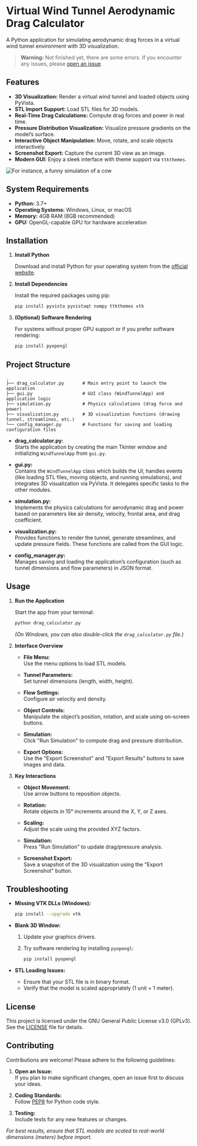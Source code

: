# Virtual Wind Tunnel Aerodynamic Drag Calculator

A Python application for simulating aerodynamic drag forces in a virtual wind tunnel environment with 3D visualization.

> **Warning:** Not finished yet, there are some errors. If you encounter any issues, please [open an issue](https://github.com/your-repo/issues).

## Features

- **3D Visualization:** Render a virtual wind tunnel and loaded objects using PyVista.
- **STL Import Support:** Load STL files for 3D models.
- **Real-Time Drag Calculations:** Compute drag forces and power in real time.
- **Pressure Distribution Visualization:** Visualize pressure gradients on the model’s surface.
- **Interactive Object Manipulation:** Move, rotate, and scale objects interactively.
- **Screenshot Export:** Capture the current 3D view as an image.
- **Modern GUI:** Enjoy a sleek interface with theme support via `ttkthemes`.

![For instance, a funny simulation of a cow](https://github.com/user-attachments/assets/f89f39fe-6576-44ba-83b0-64dcae88b4c2)

## System Requirements

- **Python:** 3.7+
- **Operating Systems:** Windows, Linux, or macOS
- **Memory:** 4GB RAM (8GB recommended)
- **GPU:** OpenGL-capable GPU for hardware acceleration

## Installation

1. **Install Python**

   Download and install Python for your operating system from the [official website](https://www.python.org/downloads/).

2. **Install Dependencies**

   Install the required packages using pip:

   ```bash
   pip install pyvista pyvistaqt numpy ttkthemes vtk
   ```

3. **(Optional) Software Rendering**

   For systems without proper GPU support or if you prefer software rendering:

   ```bash
   pip install pyopengl
   ```

## Project Structure

```
.
├── drag_calculator.py       # Main entry point to launch the application
├── gui.py                   # GUI class (WindTunnelApp) and application logic
├── simulation.py            # Physics calculations (drag force and power)
├── visualization.py         # 3D visualization functions (drawing tunnel, streamlines, etc.)
└── config_manager.py        # Functions for saving and loading configuration files
```

- **drag_calculator.py:**  
  Starts the application by creating the main Tkinter window and initializing `WindTunnelApp` from `gui.py`.

- **gui.py:**  
  Contains the `WindTunnelApp` class which builds the UI, handles events (like loading STL files, moving objects, and running simulations), and integrates 3D visualization via PyVista. It delegates specific tasks to the other modules.

- **simulation.py:**  
  Implements the physics calculations for aerodynamic drag and power based on parameters like air density, velocity, frontal area, and drag coefficient.

- **visualization.py:**  
  Provides functions to render the tunnel, generate streamlines, and update pressure fields. These functions are called from the GUI logic.

- **config_manager.py:**  
  Manages saving and loading the application’s configuration (such as tunnel dimensions and flow parameters) in JSON format.

## Usage

1. **Run the Application**

   Start the app from your terminal:

   ```bash
   python drag_calculator.py
   ```

   *(On Windows, you can also double-click the `drag_calculator.py` file.)*

2. **Interface Overview**

   - **File Menu:**  
     Use the menu options to load STL models.

   - **Tunnel Parameters:**  
     Set tunnel dimensions (length, width, height).

   - **Flow Settings:**  
     Configure air velocity and density.

   - **Object Controls:**  
     Manipulate the object’s position, rotation, and scale using on-screen buttons.

   - **Simulation:**  
     Click "Run Simulation" to compute drag and pressure distribution.

   - **Export Options:**  
     Use the "Export Screenshot" and "Export Results" buttons to save images and data.

3. **Key Interactions**

   - **Object Movement:**  
     Use arrow buttons to reposition objects.
     
   - **Rotation:**  
     Rotate objects in 15° increments around the X, Y, or Z axes.
     
   - **Scaling:**  
     Adjust the scale using the provided XYZ factors.
     
   - **Simulation:**  
     Press "Run Simulation" to update drag/pressure analysis.
     
   - **Screenshot Export:**  
     Save a snapshot of the 3D visualization using the "Export Screenshot" button.

## Troubleshooting

- **Missing VTK DLLs (Windows):**

  ```bash
  pip install --upgrade vtk
  ```

- **Blank 3D Window:**
  1. Update your graphics drivers.
  2. Try software rendering by installing `pyopengl`:

     ```bash
     pip install pyopengl
     ```

- **STL Loading Issues:**
  - Ensure that your STL file is in binary format.
  - Verify that the model is scaled appropriately (1 unit = 1 meter).

## License

This project is licensed under the GNU General Public License v3.0 (GPLv3). See the [LICENSE](LICENSE) file for details.

## Contributing

Contributions are welcome! Please adhere to the following guidelines:

1. **Open an Issue:**  
   If you plan to make significant changes, open an issue first to discuss your ideas.

2. **Coding Standards:**  
   Follow [PEP8](https://www.python.org/dev/peps/pep-0008/) for Python code style.

3. **Testing:**  
   Include tests for any new features or changes.

*For best results, ensure that STL models are scaled to real-world dimensions (meters) before import.*
